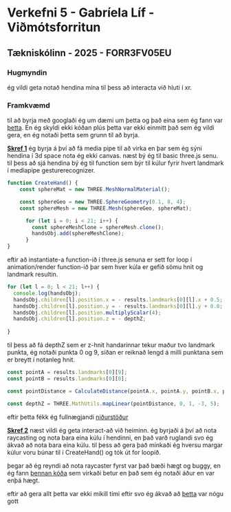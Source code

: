# Verkefni 5 - Gabríela Líf - Viðmótsforritun

## Tækniskólinn - 2025 - FORR3FV05EU


### Hugmyndin
ég vildi geta notað hendina mína til þess að interacta við hluti í xr.

### Framkvæmd
til að byrja með googlaði ég um dæmi um þetta og það eina sem ég fann var [þetta](https://tympanus.net/codrops/2024/10/24/creating-a-3d-hand-controller-using-a-webcam-with-mediapipe-and-three-js/). En ég skyldi ekki kóðan plús þetta var ekki einmitt það sem ég vildi gera, en ég notaði þetta sem grunn til að byrja.

**[Skref 1](https://github.com/ellaleaf/Vi-m-tsForritun_Verkefni5/blob/c63aa6010c8dbb7745b92087938f28eccda0ce99/docs/skref_1.html)** ég byrja á því að fá media pipe til að virka en þar sem ég sýni hendina í 3d space nota ég ekki canvas.
næst bý ég til basic three.js senu. til þess að sjá hendina bý ég til function sem býr til kúlur fyrir hvert landmark í mediapipe gesturerecognizer.
```javascript
function CreateHand() {
    const sphereMat = new THREE.MeshNormalMaterial();

    const sphereGeo = new THREE.SphereGeometry(0.1, 8, 4);
    const sphereMesh = new THREE.Mesh(sphereGeo, sphereMat);

      for (let i = 0; i < 21; i++) {
        const sphereMeshClone = sphereMesh.clone();
        handsObj.add(sphereMeshClone);
      }
}
```

eftir að instantiate-a function-ið í three.js senuna er sett for loop í animation/render function-ið þar sem hver kúla er gefið sömu hnit og landmark resultin.

```javascript
for (let l = 0; l < 21; l++) {
  console.log(handsObj);
  handsObj.children[l].position.x = - results.landmarks[0][l].x + 0.5;
  handsObj.children[l].position.y = - results.landmarks[0][l].y + 0.8;
  handsObj.children[l].position.multiplyScalar(4);
  handsObj.children[l].position.z = - depthZ;
  
}
```
til þess að fá depthZ sem er z-hnit handarinnar tekur maður tvo landmark punkta, ég notaði punkta 0 og 9, síðan er reiknað lengd á milli punktana sem er breytt í notanleg hnit.

```javascript
const pointA = results.landmarks[0][9];
const pointB = results.landmarks[0][0];

const pointDistance = CalculateDistance(pointA.x, pointA.y, pointB.x, pointB.y )

const depthZ = THREE.MathUtils.mapLinear(pointDistance, 0, 1, -3, 5);
```

eftir þetta fékk ég fullnægjandi [niðurstöður](https://ellaleaf.github.io/Vi-m-tsForritun_Verkefni5/skref_1.html)

**[Skref 2](https://github.com/ellaleaf/Vi-m-tsForritun_Verkefni5/blob/1941554a79ea5393b2d5b5eea7330ecfea7c7df3/docs/skref_2.html)** næst vildi ég geta interact-að við heiminn.
ég byrjaði á því að nota raycasting og nota bara eina kúlu í hendinni, en það varð ruglandi svo ég ákvað að nota bara eina kúlu. til þess að gera það minkaði ég hversu margar kúlur voru búnar til í CreateHand() og tók út for loopið.

þegar að ég reyndi að nota raycaster fyrst var það bæði hægt og buggy, en ég fann [þennan kóða](https://stackoverflow.com/questions/11473755/how-to-detect-collision-in-three-js) sem virkaði betur en það sem ég notaði áður en var enþá hægt.

eftir að gera allt þetta var ekki mikill tími eftir svo ég ákvað að [þetta](https://ellaleaf.github.io/Vi-m-tsForritun_Verkefni5/skref_2.html) var nógu gott
